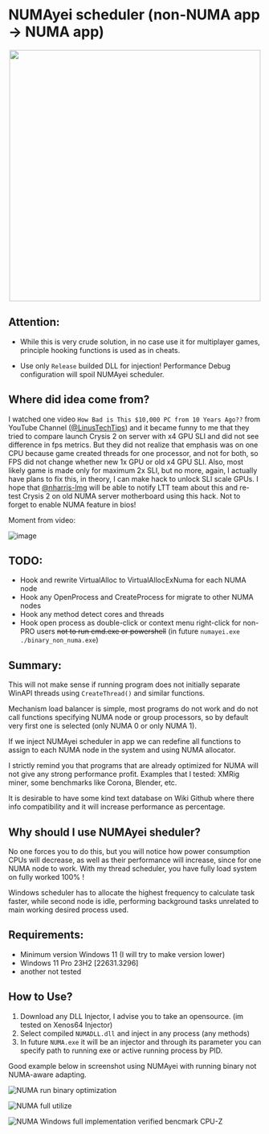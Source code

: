 # NUMAyei scheduler (non-NUMA app -> NUMA app)

<p align="center"><img src="https://github.com/GermanAizek/NUMAyei/assets/21138600/f3eae1b4-1044-4266-9236-53f411a7d057" width="500"></p>

## Attention:

- While this is very crude solution, in no case use it for multiplayer games, principle hooking functions is used as in cheats.

- Use only `Release` builded DLL for injection! Performance Debug configuration will spoil NUMAyei scheduler.

## Where did idea come from?

I watched one video `How Bad is This $10,000 PC from 10 Years Ago??` from YouTube Channel ([@LinusTechTips](https://www.youtube.com/@LinusTechTips)) and it became funny to me that they tried to compare launch Crysis 2 on server with x4 GPU SLI and did not see difference in fps metrics. But they did not realize that emphasis was on one CPU because game created threads for one processor, and not for both, so FPS did not change whether new 1x GPU or old x4 GPU SLI. Also, most likely game is made only for maximum 2x SLI, but no more, again, I actually have plans to fix this, in theory, I can make hack to unlock SLI scale GPUs. I hope that [@nharris-lmg](https://github.com/nharris-lmg) will be able to notify LTT team about this and re-test Crysis 2 on old NUMA server motherboard using this hack. Not to forget to enable NUMA feature in bios!

Moment from video:

![image](https://github.com/GermanAizek/NUMAyei/assets/21138600/b1faa010-9a7f-415c-8cb8-9703170b0f24)


## TODO:
- Hook and rewrite VirtualAlloc to VirtualAllocExNuma for each NUMA node
- Hook any OpenProcess and CreateProcess for migrate to other NUMA nodes
- Hook any method detect cores and threads
- Hook open process as double-click or context menu right-click for non-PRO users ~~not to run cmd.exe or powershell~~ (in future `numayei.exe ./binary_non_numa.exe`)

## Summary:

This will not make sense if running program does not initially separate WinAPI threads using `CreateThread()` and similar functions.

Mechanism load balancer is simple, most programs do not work and do not call functions specifying NUMA node or group processors, so by default very first one is selected (only NUMA 0 or only NUMA 1).

If we inject NUMAyei scheduler in app we can redefine all functions to assign to each NUMA node in the system and using NUMA allocator.

I strictly remind you that programs that are already optimized for NUMA will not give any strong performance profit. Examples that I tested: XMRig miner, some benchmarks like Corona, Blender, etc.

It is desirable to have some kind text database on Wiki Github where there info compatibility and it will increase performance as percentage.

## Why should I use NUMAyei sheduler?

No one forces you to do this, but you will notice how power consumption CPUs will decrease, as well as their performance will increase, since for one NUMA node to work. With my thread scheduler, you have fully load system on fully worked 100% !

Windows scheduler has to allocate the highest frequency to calculate task faster, while second node is idle, performing background tasks unrelated to main working desired process used.

## Requirements:
- Minimum version Windows 11 (I will try to make version lower)
- Windows 11 Pro 23H2 [22631.3296]
- another not tested

## How to Use?

1. Download any DLL Injector, I advise you to take an opensource. (im tested on Xenos64 Injector)
2. Select compiled `NUMADLL.dll` and inject in any process (any methods)
3. In future `NUMA.exe` it will be an injector and through its parameter you can specify path to running exe or active running process by PID.

Good example below in screenshot using NUMAyei with running binary not NUMA-aware adapting. 

![NUMA run binary optimization](https://github.com/GermanAizek/NUMAyei/assets/21138600/a9da1ef1-4aff-4fd1-bb10-a359c224f32f)

![NUMA full utilize](https://github.com/GermanAizek/NUMAyei/assets/21138600/c19e3519-8250-4423-94ff-32665b292fd7)

![NUMA Windows full implementation verified bencmark CPU-Z](https://github.com/GermanAizek/NUMAyei/assets/21138600/dee749bc-73ac-4bbf-b183-ee8e0ad861e2)
